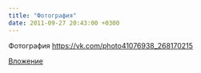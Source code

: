 ```yaml
---
title: "Фотография"
date: 2011-09-27 20:43:00 +0300
---
```


Фотография
https://vk.com/photo41076938_268170215

[Вложение](https://vk.com/photo41076938_268170215)
